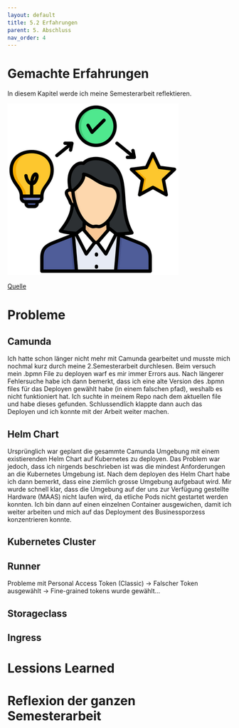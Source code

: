 ```yaml
---
layout: default
title: 5.2 Erfahrungen
parent: 5. Abschluss
nav_order: 4
---
```


# Gemachte Erfahrungen

In diesem Kapitel werde ich meine Semesterarbeit reflektieren.


![Erfahrungen](../../ressources/bilder/rsz_experience.png)

[Quelle](../Quellenverzeichnis/index.md#erfahrungen)

# Probleme

## Camunda

Ich hatte schon länger nicht mehr mit Camunda gearbeitet und musste mich nochmal kurz durch meine 2.Semesterarbeit durchlesen. Beim versuch mein .bpmn File zu deployen warf es mir immer Errors aus. Nach längerer Fehlersuche habe ich dann bemerkt, dass ich eine alte Version des .bpmn files für das Deployen gewählt habe (in einem falschen pfad), weshalb es nicht funktioniert hat. Ich suchte in meinem Repo nach dem aktuellen file und habe dieses gefunden. Schlussendlich klappte dann auch das Deployen und ich konnte mit der Arbeit weiter machen.

## Helm Chart

Ursprünglich war geplant die gesammte Camunda Umgebung mit einem existierenden Helm Chart auf Kubernetes zu deployen. Das Problem war jedoch, dass ich nirgends beschrieben ist was die mindest Anforderungen an die Kubernetes Umgebung ist. Nach dem deployen des Helm Chart habe ich dann bemerkt, dass eine ziemlich grosse Umgebung aufgebaut wird. Mir wurde schnell klar, dass die Umgebung auf der uns zur Verfügung gestellte Hardware (MAAS) nicht laufen wird, da etliche Pods nicht gestartet werden konnten. Ich bin dann auf einen einzelnen Container ausgewichen, damit ich weiter arbeiten und mich auf das Deployment des Businessporzess konzentrieren konnte.

## Kubernetes Cluster


## Runner

Probleme mit Personal Access Token (Classic) -> Falscher Token ausgewählt -> Fine-grained tokens wurde gewählt...

## Storageclass


## Ingress


# Lessions Learned



# Reflexion der ganzen Semesterarbeit

